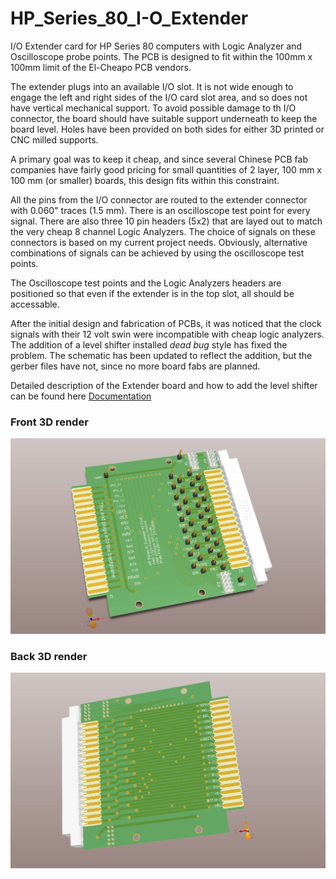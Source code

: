 # HP_Series_80_I-O_Extender

I/O Extender card for HP Series 80 computers with Logic Analyzer and Oscilloscope probe points.
The PCB is designed to fit within the 100mm x 100mm limit of the El-Cheapo PCB vendors.

The extender plugs into an available I/O slot. It is not wide enough to engage the left
and right sides of the I/O card slot area, and so does not have vertical mechanical
support. To avoid possible damage to th I/O connector, the board should have suitable
support underneath to keep the board level. Holes have been provided on both sides for
either 3D printed or CNC milled supports.

A primary goal was to keep it cheap, and since several Chinese PCB fab companies have
fairly good pricing for small quantities of 2 layer, 100 mm x 100 mm (or smaller)
boards, this design fits within this constraint.

All the pins from the I/O connector are routed to the extender connector with 0.060"
traces (1.5 mm). There is an oscilloscope test point for every signal. There are also
three 10 pin headers (5x2) that are layed out to match the very cheap 8 channel Logic
Analyzers. The choice of signals on these connectors is based on my current project
needs. Obviously, alternative combinations of signals can be achieved by using the
oscilloscope test points.

The Oscilloscope test points and the Logic Analyzers headers are positioned so that
even if the extender is in the top slot, all should be accessable.

After the initial design and fabrication of PCBs, it was noticed that the clock
signals with their 12 volt swin were incompatible with cheap logic analyzers.
The addition of a level shifter installed *dead bug* style has fixed the
problem. The schematic has been updated to reflect the addition, but the gerber
files have not, since no more board fabs are planned.

Detailed description of the Extender board and how to add the level shifter
can be found here [Documentation](http://www.fliptronics.com/HP-85_IO_Extender/index.html)

### Front 3D render

![Front](https://github.com/Fliptron/HP_Series_80_I-O_Extender/blob/master/Front.jpg "Front of Extender Card")

### Back 3D render

![Back](https://github.com/Fliptron/HP_Series_80_I-O_Extender/blob/master/Back.jpg "Back of Extender Card")

